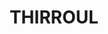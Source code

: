 ---
lastmod: '2025-04-06T06:05:20+00:00'
latitude: -34.300293
layout: suburb
longitude: 150.9299
postcode: '2515'
state: NSW
title: THIRROUL
url: /nsw/thirroul/
---